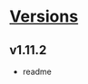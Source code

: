 # [Versions](https://github.com/Tracktor/eslint-config-react-tracktor/releases)

## v1.11.2
- readme
